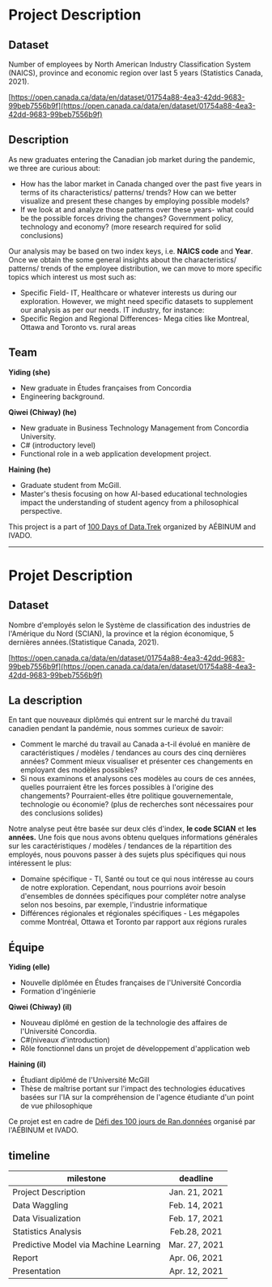 # Project Description
## **Dataset**

Number of employees by North American Industry Classification System (NAICS), province and economic region over last 5 years (Statistics Canada, 2021).

[https://open.canada.ca/data/en/dataset/01754a88-4ea3-42dd-9683-99beb7556b9f](https://open.canada.ca/data/en/dataset/01754a88-4ea3-42dd-9683-99beb7556b9f)

## **Description**

As new graduates entering the Canadian job market during the pandemic, we three are curious about:

- How has the labor market in Canada changed over the past five years in terms of its characteristics/ patterns/ trends? How can we better visualize and present these changes by employing possible models?
- If we look at and analyze those patterns over these years- what could be the possible forces driving the changes? Government policy, technology and economy? (more research required for solid conclusions)

Our analysis may be based on two index keys, i.e. **NAICS code** and **Year**. Once we obtain the some general insights about the characteristics/ patterns/ trends of the employee distribution, we can move to more specific topics which interest us most such as:

- Specific Field- IT, Healthcare or whatever interests us during our exploration. However, we might need specific datasets to supplement our analysis as per our needs. IT industry, for instance:
- Specific Region and Regional Differences- Mega cities like Montreal, Ottawa and Toronto vs. rural areas

## **Team**

**Yiding (she)**

- New graduate in Études françaises from Concordia
- Engineering background.

**Qiwei (Chiway) (he)**

- New graduate in Business Technology Management from Concordia University.
- C# (introductory level)
- Functional role in a web application development project.

**Haining (he)**

- Graduate student from McGill.
- Master's thesis focusing on how AI-based educational technologies impact the understanding of student agency from a philosophical perspective.

This project is a part of [100 Days of Data.Trek](https://ivado.ca/evenements/100-jours-de-ran-donnees-2/) organized by AÉBINUM and IVADO. 

---
# Projet Description
## **Dataset**

Nombre d'employés selon le Système de classification des industries de l'Amérique du Nord (SCIAN), la province et la région économique, 5 dernières années.(Statistique Canada, 2021).

[https://open.canada.ca/data/en/dataset/01754a88-4ea3-42dd-9683-99beb7556b9f](https://open.canada.ca/data/en/dataset/01754a88-4ea3-42dd-9683-99beb7556b9f)

## **La description**

En tant que nouveaux diplômés qui entrent sur le marché du travail canadien pendant la pandémie, nous sommes curieux de savoir:

- Comment le marché du travail au Canada a-t-il évolué en manière de caractéristiques / modèles / tendances au cours des cinq dernières années? Comment mieux visualiser et présenter ces changements en employant des modèles possibles?
- Si nous examinons et analysons ces modèles au cours de ces années, quelles pourraient être les forces possibles à l'origine des changements? Pourraient-elles être politique gouvernementale, technologie ou économie? (plus de recherches sont nécessaires pour des conclusions solides)

Notre analyse peut être basée sur deux clés d'index, **le code SCIAN** et **les** **années.** Une fois que nous avons obtenu quelques informations générales sur les caractéristiques / modèles / tendances de la répartition des employés, nous pouvons passer à des sujets plus spécifiques qui nous intéressent le plus:

- Domaine spécifique - TI, Santé ou tout ce qui nous intéresse au cours de notre exploration. Cependant, nous pourrions avoir besoin d'ensembles de données spécifiques pour compléter notre analyse selon nos besoins, par exemple, l'industrie informatique
- Différences régionales et régionales spécifiques - Les mégapoles comme Montréal, Ottawa et Toronto par rapport aux régions rurales

## **Équipe**

**Yiding (elle)**

- Nouvelle diplômée en Études françaises de l'Université Concordia
- Formation d'ingénierie

**Qiwei (Chiway) (il)**

- Nouveau diplômé en gestion de la technologie des affaires de l'Université Concordia.
- C#(niveaux d'introduction)
- Rôle fonctionnel dans un projet de développement d'application web

**Haining (il)**

- Étudiant diplômé de l'Université McGill
- Thèse de maîtrise portant sur l'impact des technologies éducatives basées sur l'IA sur la compréhension de l'agence étudiante d'un point de vue philosophique

Ce projet est en cadre de [Défi des 100 jours de Ran.données](https://ivado.ca/evenements/100-jours-de-ran-donnees-2/) organisé par l'AÉBINUM et IVADO.

## **timeline**
milestone|deadline
--|:--:
Project Description |	Jan. 21, 2021
Data Waggling	| Feb. 14, 2021
Data Visualization |	Feb. 17, 2021
Statistics Analysis	| Feb.28, 2021
Predictive Model via Machine Learning	| Mar. 27, 2021
Report	| Apr. 06, 2021
Presentation	| Apr. 12, 2021
